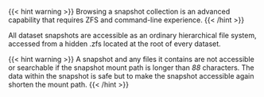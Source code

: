 ---
---

{{< hint warning >}}
Browsing a snapshot collection is an advanced capability that requires ZFS and command-line experience.
{{< /hint >}}

All dataset snapshots are accessible as an ordinary hierarchical file system, accessed from a hidden <file>.zfs</file> located at the root of every dataset.

{{< hint warning >}}
A snapshot and any files it contains are not accessible or searchable if the snapshot mount path is longer than *88* characters.
The data within the snapshot is safe but to make the snapshot accessible again shorten the mount path.
{{< /hint >}}